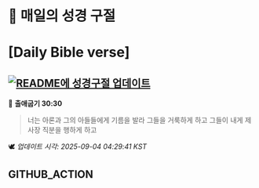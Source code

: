 # 🙏 매일의 성경 구절
# [Daily Bible verse]
## [![README에 성경구절 업데이트](https://github.com/DONGSUKA/first_test/actions/workflows/update-readme-bible.yml/badge.svg)](https://github.com/DONGSUKA/first_test/actions/workflows/update-readme-bible.yml)
<!-- START_BIBLE_VERSE -->
📖 **출애굽기 30:30**
> 너는 아론과 그의 아들들에게 기름을 발라 그들을 거룩하게 하고 그들이 내게 제사장 직분을 행하게 하고

🕊️ _업데이트 시각: 2025-09-04 04:29:41 KST_
  <!-- END_BIBLE_VERSE -->
## GITHUB_ACTION
